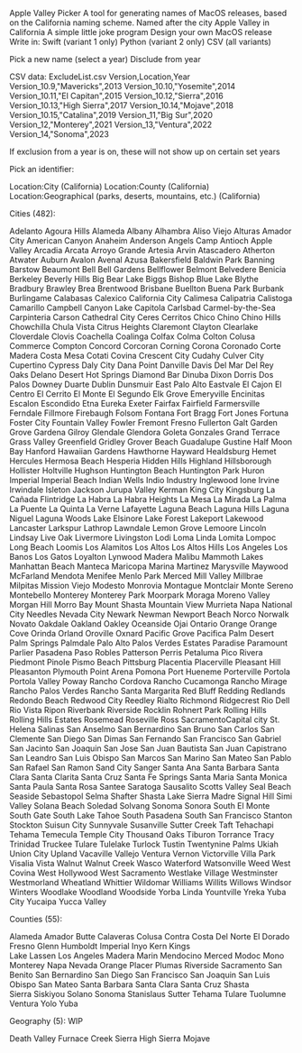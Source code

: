 Apple Valley Picker
A tool for generating names of MacOS releases, based on the California naming scheme. Named after the city Apple Valley in California
A simple little joke program
Design your own MacOS release
Write in: Swift (variant 1 only) Python (variant 2 only) CSV (all variants)

Pick a new name (select a year)
Disclude from year

CSV data: ExcludeList.csv
Version,Location,Year
Version_10.9,"Mavericks",2013
Version_10.10,"Yosemite",2014
Version_10.11,"El Capitan",2015
Version_10.12,"Sierra",2016
Version_10.13,"High Sierra",2017
Version_10.14,"Mojave",2018
Version_10.15,"Catalina",2019
Version_11,"Big Sur",2020
Version_12,"Monterey",2021
Version_13,"Ventura",2022
Version_14,"Sonoma",2023

If exclusion from a year is on, these will not show up on certain set years

Pick an identifier:

Location:City (California)
Location:County (California)
Location:Geographical (parks, deserts, mountains, etc.) (California)

Cities (482):

Adelanto 
Agoura Hills 
Alameda 
Albany 
Alhambra 
Aliso Viejo 
Alturas
Amador City 
American Canyon 
Anaheim 
Anderson 
Angels Camp 
Antioch 
Apple Valley 
Arcadia 
Arcata 
Arroyo Grande 
Artesia 
Arvin 
Atascadero 
Atherton 
Atwater 
Auburn
Avalon 
Avenal 
Azusa 
Bakersfield
Baldwin Park 
Banning 
Barstow 
Beaumont 
Bell 
Bell Gardens 
Bellflower 
Belmont 
Belvedere 
Benicia 
Berkeley 
Beverly Hills 
Big Bear Lake 
Biggs 
Bishop 
Blue Lake 
Blythe 
Bradbury 
Brawley 
Brea 
Brentwood 
Brisbane 
Buellton 
Buena Park 
Burbank 
Burlingame 
Calabasas 
Calexico 
California City 
Calimesa 
Calipatria 
Calistoga 
Camarillo 
Campbell 
Canyon Lake 
Capitola 
Carlsbad 
Carmel-by-the-Sea 
Carpinteria 
Carson 
Cathedral City 
Ceres 
Cerritos 
Chico 
Chino 
Chino Hills 
Chowchilla 
Chula Vista 
Citrus Heights 
Claremont 
Clayton 
Clearlake 
Cloverdale 
Clovis 
Coachella 
Coalinga 
Colfax 
Colma 
Colton 
Colusa
Commerce 
Compton 
Concord 
Corcoran 
Corning 
Corona 
Coronado 
Corte Madera 
Costa Mesa 
Cotati 
Covina 
Crescent City
Cudahy 
Culver City 
Cupertino 
Cypress 
Daly City 
Dana Point 
Danville 
Davis 
Del Mar 
Del Rey Oaks 
Delano 
Desert Hot Springs 
Diamond Bar 
Dinuba 
Dixon 
Dorris 
Dos Palos 
Downey 
Duarte 
Dublin 
Dunsmuir 
East Palo Alto 
Eastvale 
El Cajon 
El Centro
El Cerrito 
El Monte 
El Segundo 
Elk Grove 
Emeryville 
Encinitas 
Escalon 
Escondido 
Etna 
Eureka
Exeter 
Fairfax 
Fairfield
Farmersville 
Ferndale 
Fillmore 
Firebaugh 
Folsom 
Fontana 
Fort Bragg 
Fort Jones 
Fortuna 
Foster City 
Fountain Valley 
Fowler 
Fremont 
Fresno
Fullerton 
Galt 
Garden Grove 
Gardena 
Gilroy 
Glendale 
Glendora 
Goleta 
Gonzales 
Grand Terrace 
Grass Valley 
Greenfield 
Gridley 
Grover Beach 
Guadalupe 
Gustine 
Half Moon Bay 
Hanford
Hawaiian Gardens 
Hawthorne 
Hayward 
Healdsburg 
Hemet 
Hercules 
Hermosa Beach 
Hesperia 
Hidden Hills 
Highland 
Hillsborough 
Hollister
Holtville 
Hughson 
Huntington Beach 
Huntington Park 
Huron 
Imperial 
Imperial Beach 
Indian Wells 
Indio 
Industry 
Inglewood 
Ione 
Irvine 
Irwindale 
Isleton 
Jackson
Jurupa Valley 
Kerman 
King City 
Kingsburg 
La Cañada Flintridge 
La Habra 
La Habra Heights 
La Mesa 
La Mirada 
La Palma 
La Puente 
La Quinta 
La Verne 
Lafayette 
Laguna Beach 
Laguna Hills 
Laguna Niguel 
Laguna Woods 
Lake Elsinore 
Lake Forest 
Lakeport
Lakewood 
Lancaster 
Larkspur 
Lathrop 
Lawndale 
Lemon Grove 
Lemoore 
Lincoln 
Lindsay 
Live Oak 
Livermore 
Livingston 
Lodi 
Loma Linda 
Lomita 
Lompoc 
Long Beach 
Loomis 
Los Alamitos 
Los Altos 
Los Altos Hills 
Los Angeles
Los Banos 
Los Gatos 
Loyalton 
Lynwood 
Madera
Malibu 
Mammoth Lakes 
Manhattan Beach 
Manteca 
Maricopa 
Marina 
Martinez
Marysville
Maywood 
McFarland 
Mendota 
Menifee 
Menlo Park 
Merced
Mill Valley 
Millbrae 
Milpitas 
Mission Viejo 
Modesto
Monrovia 
Montague 
Montclair 
Monte Sereno 
Montebello 
Monterey 
Monterey Park 
Moorpark 
Moraga 
Moreno Valley 
Morgan Hill 
Morro Bay 
Mount Shasta 
Mountain View 
Murrieta 
Napa
National City 
Needles 
Nevada City
Newark 
Newman 
Newport Beach 
Norco 
Norwalk 
Novato 
Oakdale 
Oakland
Oakley 
Oceanside 
Ojai 
Ontario 
Orange 
Orange Cove 
Orinda 
Orland 
Oroville
Oxnard 
Pacific Grove 
Pacifica 
Palm Desert 
Palm Springs 
Palmdale 
Palo Alto 
Palos Verdes Estates 
Paradise 
Paramount 
Parlier 
Pasadena 
Paso Robles 
Patterson 
Perris 
Petaluma 
Pico Rivera 
Piedmont 
Pinole 
Pismo Beach 
Pittsburg 
Placentia 
Placerville
Pleasant Hill 
Pleasanton 
Plymouth 
Point Arena 
Pomona 
Port Hueneme 
Porterville 
Portola 
Portola Valley 
Poway 
Rancho Cordova 
Rancho Cucamonga 
Rancho Mirage 
Rancho Palos Verdes 
Rancho Santa Margarita 
Red Bluff
Redding
Redlands 
Redondo Beach 
Redwood City
Reedley 
Rialto 
Richmond 
Ridgecrest 
Rio Dell 
Rio Vista 
Ripon 
Riverbank 
Riverside
Rocklin 
Rohnert Park 
Rolling Hills 
Rolling Hills Estates 
Rosemead 
Roseville 
Ross 
SacramentoCapital city 
St. Helena 
Salinas
San Anselmo 
San Bernardino
San Bruno 
San Carlos 
San Clemente 
San Diego
San Dimas 
San Fernando 
San Francisco
San Gabriel 
San Jacinto 
San Joaquin 
San Jose
San Juan Bautista 
San Juan Capistrano 
San Leandro 
San Luis Obispo
San Marcos 
San Marino 
San Mateo 
San Pablo 
San Rafael
San Ramon 
Sand City 
Sanger 
Santa Ana
Santa Barbara
Santa Clara 
Santa Clarita 
Santa Cruz
Santa Fe Springs 
Santa Maria 
Santa Monica 
Santa Paula 
Santa Rosa
Santee 
Saratoga 
Sausalito 
Scotts Valley 
Seal Beach 
Seaside 
Sebastopol 
Selma 
Shafter 
Shasta Lake 
Sierra Madre 
Signal Hill 
Simi Valley 
Solana Beach 
Soledad 
Solvang 
Sonoma 
Sonora
South El Monte 
South Gate 
South Lake Tahoe 
South Pasadena 
South San Francisco 
Stanton 
Stockton
Suisun City 
Sunnyvale 
Susanville
Sutter Creek 
Taft 
Tehachapi 
Tehama 
Temecula 
Temple City 
Thousand Oaks 
Tiburon 
Torrance 
Tracy 
Trinidad 
Truckee 
Tulare 
Tulelake 
Turlock 
Tustin 
Twentynine Palms 
Ukiah
Union City 
Upland 
Vacaville 
Vallejo 
Ventura
Vernon 
Victorville 
Villa Park 
Visalia
Vista 
Walnut 
Walnut Creek 
Wasco 
Waterford 
Watsonville 
Weed 
West Covina 
West Hollywood 
West Sacramento 
Westlake Village 
Westminster 
Westmorland 
Wheatland 
Whittier 
Wildomar 
Williams 
Willits 
Willows
Windsor 
Winters 
Woodlake 
Woodland
Woodside 
Yorba Linda 
Yountville 
Yreka
Yuba City
Yucaipa 
Yucca Valley 

Counties (55):

Alameda 
Amador 
Butte 
Calaveras 
Colusa 
Contra Costa 
Del Norte 
El Dorado 
Fresno 
Glenn 
Humboldt 
Imperial 
Inyo 
Kern 
Kings  
Lake 
Lassen 
Los Angeles 
Madera 
Marin 
Mendocino 
Merced 
Modoc 
Mono 
Monterey 
Napa 
Nevada
Orange
Placer 
Plumas 
Riverside
Sacramento 
San Benito 
San Bernardino 
San Diego 
San Francisco 
San Joaquin 
San Luis Obispo 
San Mateo 
Santa Barbara 
Santa Clara 
Santa Cruz 
Shasta  
Sierra 
Siskiyou 
Solano 
Sonoma 
Stanislaus 
Sutter 
Tehama 
Tulare
Tuolumne 
Ventura 
Yolo 
Yuba 

Geography (5):
WIP

Death Valley
Furnace Creek
Sierra
High Sierra
Mojave

